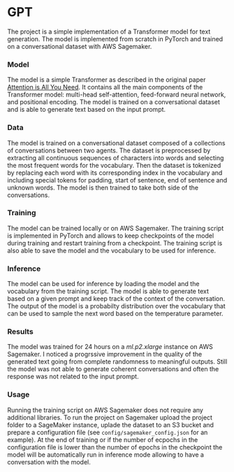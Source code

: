 GPT
===
The project is a simple implementation of a Transformer model for text generation. The model is implemented from scratch in PyTorch and trained on a conversational dataset with AWS Sagemaker. 

### Model
The model is a simple Transformer as described in the original paper [Attention is All You Need](https://arxiv.org/abs/1706.03762). It contains all the main components of the Transformer model: multi-head self-attention, feed-forward neural network, and positional encoding. The model is trained on a conversational dataset and is able to generate text based on the input prompt.

### Data
The model is trained on a conversational dataset composed of a collections of conversations between two agents. The dataset is preprocessed by extracting all continuous sequences of characters into words and selecting the most frequent words for the vocabulary. Then the dataset is tokenized by replacing each word with its corresponding index in the vocabulary and including special tokens for padding, start of sentence, end of sentence and unknown words. The model is then trained to take both side of the conversations.

### Training
The model can be trained locally or on AWS Sagemaker. The training script is implemented in PyTorch and allows to keep checkpoints of the model during training and restart training from a checkpoint. The training script is also able to save the model and the vocabulary to be used for inference.

### Inference
The model can be used for inference by loading the model and the vocabulary from the training script. The model is able to generate text based on a given prompt and keep track of the context of the conversation. The output of the model is a probabilty distribution over the vocabulary that can be used to sample the next word based on the temperature parameter.

### Results
The model was trained for 24 hours on a *ml.p2.xlarge* instance on AWS Sagemaker. I noticed a progrssive improvement in the quality of the generated text going from complete randomness to meaningful outputs. Still the model was not able to generate coherent conversations and often the response was not related to the input prompt.

### Usage
Running the training script on AWS Sagemaker does not require any additional libraries. To run the project on Sagemaker upload the project folder to a SageMaker instance, uplade the dataset to an S3 bucket and prepare a configuration file (see `config/sagemaker_config.json` for an example). At the end of training or if the number of ecpochs in the configuration file is lower than the number of epochs in the checkpoint the model will be automatically run in inference mode allowing to have a conversation with the model.
